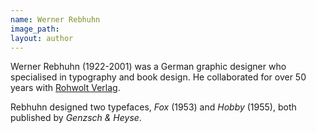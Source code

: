 ```yaml
---
name: Werner Rebhuhn
image_path:
layout: author
---
```

Werner Rebhuhn (1922-2001) was a German graphic designer who specialised in typography and book design. He collaborated for over 50 years with <a class="text-cat-link publisher" href="/publishers/Rohwolt Verlag/">Rohwolt Verlag</a>.
<p>
Rebhuhn designed two typefaces, <cite>Fox</cite> (1953) and <cite>Hobby</cite> (1955), both published by <cite>Genzsch & Heyse</cite>.
</p>
